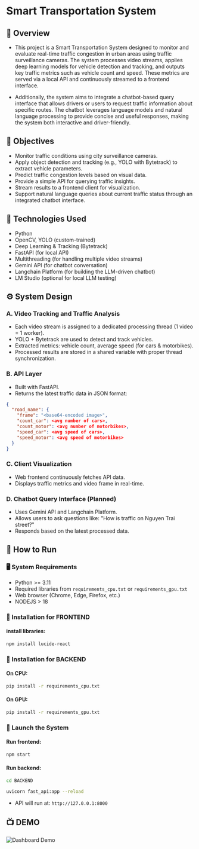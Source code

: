 # Smart Transportation System

## 🚦 Overview
- This project is a Smart Transportation System designed to monitor and evaluate real-time traffic congestion in urban areas using traffic surveillance cameras. The system processes video streams, applies deep learning models for vehicle detection and tracking, and outputs key traffic metrics such as vehicle count and speed. These metrics are served via a local API and continuously streamed to a frontend interface.

- Additionally, the system aims to integrate a chatbot-based query interface that allows drivers or users to request traffic information about specific routes. The chatbot leverages language models and natural language processing to provide concise and useful responses, making the system both interactive and driver-friendly.

## 🎯 Objectives
- Monitor traffic conditions using city surveillance cameras.
- Apply object detection and tracking (e.g., YOLO with Bytetrack) to extract vehicle parameters.
- Predict traffic congestion levels based on visual data.
- Provide a simple API for querying traffic insights.
- Stream results to a frontend client for visualization.
- Support natural language queries about current traffic status through an integrated chatbot interface.

## 🧠 Technologies Used
- Python
- OpenCV, YOLO (custom-trained)
- Deep Learning & Tracking (Bytetrack)
- FastAPI (for local API)
- Multithreading (for handling multiple video streams)
- Gemini API (for chatbot conversation)
- Langchain Platform (for building the LLM-driven chatbot)
- LM Studio (optional for local LLM testing)

## ⚙️ System Design
### A. Video Tracking and Traffic Analysis
- Each video stream is assigned to a dedicated processing thread (1 video = 1 worker).
- YOLO + Bytetrack are used to detect and track vehicles.
- Extracted metrics: vehicle count, average speed (for cars & motorbikes).
- Processed results are stored in a shared variable with proper thread synchronization.

### B. API Layer
- Built with FastAPI.
- Returns the latest traffic data in JSON format:
```json
{
  "road_name": {
    "frame": "<base64-encoded image>",
    "count_car": <avg number of cars>,
    "count_motor": <avg number of motorbikes>,
    "speed_car": <avg speed of cars>,
    "speed_motor": <avg speed of motorbikes>
  }
}
```

### C. Client Visualization
- Web frontend continuously fetches API data.
- Displays traffic metrics and video frame in real-time.

### D. Chatbot Query Interface (Planned)
- Uses Gemini API and Langchain Platform.
- Allows users to ask questions like: "How is traffic on Nguyen Trai street?"
- Responds based on the latest processed data.

## 🧪 How to Run
### 🖥️ System Requirements
- Python >= 3.11
- Required libraries from `requirements_cpu.txt` or `requirements_gpu.txt`
- Web browser (Chrome, Edge, Firefox, etc.)
- NODEJS > 18

### 💾 Installation for FRONTEND
#### install libraries:
```bash
npm install lucide-react
```

### 💾 Installation for BACKEND
#### On CPU:
```bash
pip install -r requirements_cpu.txt
```
#### On GPU:
```bash
pip install -r requirements_gpu.txt
```

### 🚀 Launch the System

#### Run frontend:
```bash
npm start
```

#### Run backend:

```bash
cd BACKEND
```

```bash
uvicorn fast_api:app --reload
```
- API will run at: `http://127.0.0.1:8000`

## 📺 DEMO

![Dashboard Demo](https://raw.githubusercontent.com/vietanhlee/Smart-Transportation-System/refs/heads/main/display_for_github/demo.png)


